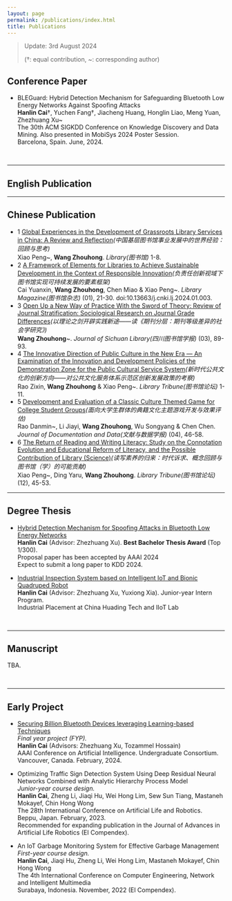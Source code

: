 ```yaml
---
layout: page
permalink: /publications/index.html
title: Publications
---
```


> Update: 3rd August 2024
>
> (†: equal contribution, ~: corresponding author)


## Conference Paper

- BLEGuard: Hybrid Detection Mechanism for Safeguarding Bluetooth Low Energy Networks Against Spoofing Attacks<br>**Hanlin Cai**†, Yuchen Fang†, Jiacheng Huang, Honglin Liao, Meng Yuan, Zhezhuang Xu~<br>The 30th ACM SIGKDD Conference on Knowledge Discovery and Data Mining. Also presented in MobiSys 2024 Poster Session.<br>Barcelona, Spain. June, 2024.

  <br>


---
## English Publication


---
## Chinese Publication


- 1 [Global Experiences in the Development of Grassroots Library Services in China: A Review and Reflection](https://wangzhh.top/mypaper/Chinese/中国基层图书馆事业发展中的世界经验.pdf)*(中国基层图书馆事业发展中的世界经验：回顾与思考)*<br>Xiao Peng~, **Wang Zhouhong**. *Library(图书馆)* 1-8.
- 2 [A Framework of Elements for Libraries to Achieve Sustainable Development in the Context of Responsible Innovation]((https://wangzhh.top/mypaper/Chinese/负责任创新视域下图书馆实现可持续发展的要素框架.pdf))*(负责任创新视域下图书馆实现可持续发展的要素框架)*<br>Cai Yuanxin, **Wang Zhouhong**, Chen Miao & Xiao Peng~. *Library Magazine(图书馆杂志)* (01), 21-30. doi:10.13663/j.cnki.lj.2024.01.003.
- 3 [Open Up a New Way of Practice With the Sword of Theory: Review of Journal Stratification: Sociological Research on Journal Grade Differences](https://wangzhh.top/mypaper/Chinese/以理论之剑开辟实践新途.pdf)*(以理论之剑开辟实践新途——读《期刊分层：期刊等级差异的社会学研究》)*<br>**Wang Zhouhong**~. *Journal of Sichuan Library(四川图书馆学报)* (03), 89-93.
- 4 [The Innovative Direction of Public Culture in the New Era — An Examination of the Innovation and Development Policies of the Demonstration Zone for the Public Cultural Service System](https://wangzhh.top/mypaper/Chinese/新时代公共文化的创新方向.pdf)*(新时代公共文化的创新方向——对公共文化服务体系示范区创新发展政策的考察)*<br>Rao Zixin, **Wang Zhouhong** & Xiao Peng~. *Library Tribune(图书馆论坛)* 1-11.
- 5 [Development and Evaluation of a Classic Culture Themed Game for College Student Groups](https://wangzhh.top/mypaper/Chinese/面向大学生群体的典籍文化主题游戏开发与效果评估.pdf)*(面向大学生群体的典籍文化主题游戏开发与效果评估)*<br>Rao Danmin~, Li Jiayi, **Wang Zhouhong**, Wu Songyang & Chen Chen. *Journal of Documentation and Data(文献与数据学报)* (04), 46-58.
- 6 [The Return of Reading and Writing Literacy: Study on the Connotation Evolution and Educational Reform of Literacy, and the Possible Contribution of Library (Science)](https://wangzhh.top/mypaper/Chinese/读写素养的归来.pdf)*(读写素养的归来：时代诉求、概念回顾与图书馆（学）的可能贡献)*<br>Xiao Peng~, Ding Yaru, **Wang Zhouhong**. *Library Tribune(图书馆论坛)* (12), 45-53.

---

## Degree Thesis

- [Hybrid Detection Mechanism for Spoofing Attacks in Bluetooth Low Energy Networks](https://caihanlin.com/mypaper/thesis/UG-thesis.pdf)<br>**Hanlin Cai** (Advisor: Zhezhuang Xu). **Best Bachelor Thesis Award** (Top 1/300).<br>Proposal paper has been accepted by AAAI 2024<br>Expect to submit a long paper to KDD 2024.

- [Industrial Inspection System based on Intelligent IoT and Bionic Quadruped Robot](https://caihanlin.com/mypaper/thesis/IP-report.pdf)<br>**Hanlin Cai** (Advisor: Zhezhuang Xu, Yuxiong Xia). Junior-year Intern Program.<br>Industrial Placement at China Huading Tech and IIoT Lab<br>

  <br>

---

## Manuscript

TBA.

<br>

---

## Early Project

- [Securing Billion Bluetooth Devices leveraging Learning-based Techniques](https://ojs.aaai.org/index.php/AAAI/article/view/30544)<br>*Final year project (FYP).*<br>**Hanlin Cai** (Advisors: Zhezhuang Xu, Tozammel Hossain)<br>AAAI Conference on Artificial Intelligence. Undergraduate Consortium.<br>Vancouver, Canada. February, 2024.

- Optimizing Traffic Sign Detection System Using Deep Residual Neural Networks Combined with Analytic Hierarchy Process Model<br>*Junior-year course design.*<br>**Hanlin Cai**, Zheng Li, Jiaqi Hu, Wei Hong Lim, Sew Sun Tiang, Mastaneh Mokayef, Chin Hong Wong<br>The 28th International Conference on Artificial Life and Robotics.<br>Beppu, Japan. February, 2023.<br>Recommended for expanding publication in the Journal of Advances in Artificial Life Robotics (EI Compendex).

- An IoT Garbage Monitoring System for Effective Garbage Management<br>*First-year course design.*<br>**Hanlin Cai**, Jiaqi Hu, Zheng Li, Wei Hong Lim, Mastaneh Mokayef, Chin Hong Wong<br>The 4th International Conference on Computer Engineering, Network and Intelligent Multimedia<br>Surabaya, Indonesia. November, 2022 (EI Compendex).<br>

  <br>
